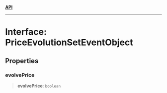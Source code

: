 [**API**](../../../README.md)

***

# Interface: PriceEvolutionSetEventObject

## Properties

### evolvePrice

> **evolvePrice**: `boolean`
